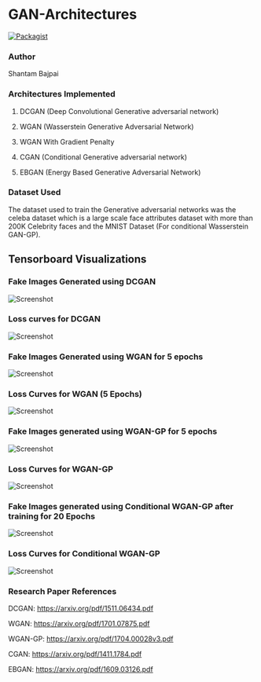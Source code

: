 # GAN-Architectures

[![Packagist](https://img.shields.io/packagist/l/doctrine/orm.svg)](LICENSE.md)

### Author
Shantam Bajpai 

### Architectures Implemented
1. DCGAN (Deep Convolutional Generative adversarial network)

2. WGAN (Wasserstein Generative Adversarial Network)

3. WGAN With Gradient Penalty

4. CGAN (Conditional Generative adversarial network)

5. EBGAN (Energy Based Generative Adversarial Network)

### Dataset Used
The dataset used to train the Generative adversarial networks was the celeba dataset which is a large scale face attributes dataset with more than 200K Celebrity faces and the MNIST Dataset (For conditional Wasserstein GAN-GP). 

## Tensorboard Visualizations

### Fake Images Generated using DCGAN 
![Screenshot](DCGAN/Fake_images.png) 

### Loss curves for DCGAN
![Screenshot](DCGAN/loss_curves.PNG)

### Fake Images Generated using WGAN for 5 epochs 
![Screenshot](Wasserstein_GAN/fake_images_WGAN.PNG)

### Loss Curves for WGAN (5 Epochs)
![Screenshot](Wasserstein_GAN/loss_curves_WGAN.PNG)

### Fake Images generated using WGAN-GP for 5 epochs 
![Screenshot](Wasserstein_GAN_GP/fake_images.PNG)

### Loss Curves for WGAN-GP
![Screenshot](Wasserstein_GAN_GP/loss_Curves.PNG)

### Fake Images generated using Conditional WGAN-GP after training for 20 Epochs
![Screenshot](Conditional_GAN/fake_images.PNG)

### Loss Curves for Conditional WGAN-GP 
![Screenshot](Conditional_GAN/loss_curves.PNG)
### Research Paper References
DCGAN: https://arxiv.org/pdf/1511.06434.pdf

WGAN: https://arxiv.org/pdf/1701.07875.pdf

WGAN-GP: https://arxiv.org/pdf/1704.00028v3.pdf

CGAN: https://arxiv.org/pdf/1411.1784.pdf

EBGAN: https://arxiv.org/pdf/1609.03126.pdf

